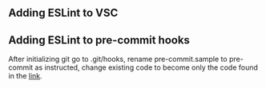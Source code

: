 ## Adding ESLint to VSC

## Adding ESLint to pre-commit hooks

After initializing git go to .git/hooks, rename pre-commit.sample to pre-commit as instructed,
change existing code to become only the code found in the [link](https://gist.github.com/linhmtran168/2286aeafe747e78f53bf
).
